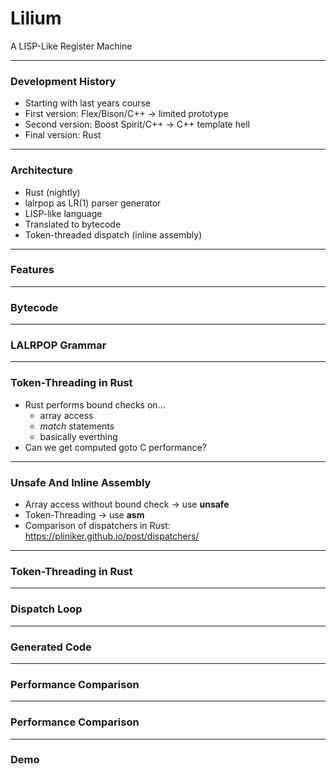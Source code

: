 # Lilium

A LISP-Like Register Machine

---

### Development History

* Starting with last years course
* First version: Flex/Bison/C++ -> limited prototype
* Second version: Boost Spirit/C++ -> C++ template hell
* Final version: Rust

---

### Architecture

* Rust (nightly)
* lalrpop as LR(1) parser generator
* LISP-like language
* Translated to bytecode
* Token-threaded dispatch (inline assembly)

---

### Features

---

### Bytecode

---

### LALRPOP Grammar

---

### Token-Threading in Rust

* Rust performs bound checks on...
   * array access
   * *match* statements
   * basically everthing
* Can we get computed goto C performance?

---

### Unsafe And Inline Assembly

* Array access without bound check -> use **unsafe**
* Token-Threading -> use **asm**
* Comparison of dispatchers in Rust:
  https://pliniker.github.io/post/dispatchers/

---

### Token-Threading in Rust

---

### Dispatch Loop

---

### Generated Code

---

### Performance Comparison

---

### Performance Comparison

---

### Demo
